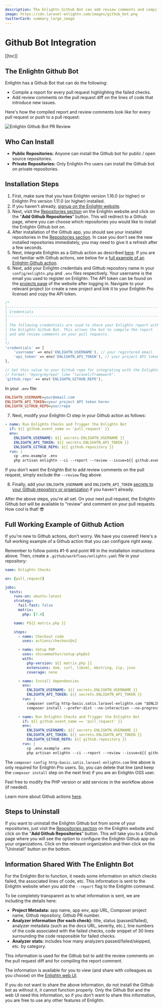 ```yaml
---
description: The Enlightn Github Bot can add review comments and compile reports for your pull requests. Learn how you can integrate with the Enlightn Github bot. 
image: https://cdn.laravel-enlightn.com/images/github_bot.png
twitterCard: summary_large_image
---
```


# Github Bot Integration
[[toc]]

## The Enlightn Github Bot

Enlightn has a Github Bot that can do the following:
- Compile a report for every pull request highlighting the failed checks.
- Add review comments on the pull request diff on the lines of code that introduce new issues.

Here's how the compiled report and review comments look like for every pull request or push to a pull request:

<img :src="$withBase('/images/github_bot.png')" alt="Enlightn Github Bot PR Review" />

## Who Can Install

- **Public Repositories:** Anyone can install the Github bot for public / open source repositories.
- **Private Repositories:** Only Enlightn Pro users can install the Github bot on private repositories.

## Installation Steps

1. First, make sure that you have Enlightn version 1.16.0 (or higher) or Enlightn Pro version 1.11.0 (or higher) installed.
2. If you haven't already, [signup on the Enlightn website](https://www.laravel-enlightn.com/register).
3. Next, visit the [Repositories section](https://www.laravel-enlightn.com/repositories) on the Enlightn website and click on the "**Add Github Repositories**" button. This will redirect to a Github page, where you can choose which repositories you would like to install the Enlightn Github bot on.
4. After installation of the Github app, you should see your installed repositories in the [Repositories section](https://www.laravel-enlightn.com/repositories). In case you don't see the new installed repositories immediately, you may need to give it a refresh after a few seconds.
5. Next, integrate Enlightn as a Github action as described [here](usage.html#usage-in-ci-environments). If you are not familiar with Github actions, see below for a [full example of an Enlightn Github action](#full-working-example-of-github-action).
6. Next, add your Enlightn credentials and Github repository name in your `config/enlightn.php` and `.env` files respectively. Your username is the email you used to register on Enlightn. The API token can be found on the [projects page](https://www.laravel-enlightn.com/projects) of the website after logging in. Navigate to your relevant project (or create a new project and link it to your Enlightn Pro license) and copy the API token.

```php
/*
|--------------------------------------------------------------------------
| Credentials
|--------------------------------------------------------------------------
|
| The following credentials are used to share your Enlightn report with
| the Enlightn Github Bot. This allows the bot to compile the report
| and add review comments on your pull requests.
|
*/
'credentials' => [
    'username' => env('ENLIGHTN_USERNAME'), // your registered email
    'api_token' => env('ENLIGHTN_API_TOKEN'), // your project API token
],

// Set this value to your Github repo for integrating with the Enlightn Github Bot
// Format: "myorg/myrepo" like "laravel/framework".
'github_repo' => env('ENLIGHTN_GITHUB_REPO'),
```

In your `.env` file:
```ini
ENLIGHTN_USERNAME=your@email.com
ENLIGHTN_API_TOKEN=<your project API token here>
ENLIGHTN_GITHUB_REPO=your/repo
```

7. Next, modify your Enlightn CI step in your Github action as follows:

```yaml
- name: Run Enlightn Checks and Trigger the Enlightn Bot
  if: ${{ github.event_name == 'pull_request' }}
  env:
    ENLIGHTN_USERNAME: ${{ secrets.ENLIGHTN_USERNAME }}
    ENLIGHTN_API_TOKEN: ${{ secrets.ENLIGHTN_API_TOKEN }}
    ENLIGHTN_GITHUB_REPO: ${{ github.repository }}
  run: |
    cp .env.example .env
    php artisan enlightn --ci --report --review --issue=${{ github.event.number }}
```

If you don't want the Enlightn Bot to add review comments on the pull request, simply exclude the `--review` flag above.

8. Finally, add your `ENLIGHTN_USERNAME` and `ENLIGHTN_API_TOKEN` [secrets to your Github repository or organization](https://docs.github.com/en/actions/reference/encrypted-secrets#creating-encrypted-secrets-for-a-repository) if you haven't already.

After the above steps, you're all set. On your next pull request, the Enlightn Github bot will be available to "review" and comment on your pull requests. How cool is that! :sunglasses:

## Full Working Example of Github Action

If you're new to Github actions, don't worry. We have you covered! Here's a full working example of a Github action that you can configure right away.

Remember to follow points #1-6 and point #8 in the installation instructions above. Then, create a `.github/workflows/enlightn.yaml` file in your repository:

```yaml
name: Enlightn Checks

on: [pull_request]

jobs:
  tests:
    runs-on: ubuntu-latest
    strategy:
      fail-fast: false
      matrix:
        php: [7.4]

    name: P${{ matrix.php }}

    steps:
      - name: Checkout code
        uses: actions/checkout@v2

      - name: Setup PHP
        uses: shivammathur/setup-php@v2
        with:
          php-version: ${{ matrix.php }}
          extensions: dom, curl, libxml, mbstring, zip, json
          coverage: none

      - name: Install dependencies
        env:
          ENLIGHTN_USERNAME: ${{ secrets.ENLIGHTN_USERNAME }}
          ENLIGHTN_API_TOKEN: ${{ secrets.ENLIGHTN_API_TOKEN }}
        run: |
          composer config http-basic.satis.laravel-enlightn.com "$ENLIGHTN_USERNAME" "$ENLIGHTN_API_TOKEN"
          composer install --prefer-dist --no-interaction --no-progress --no-scripts

      - name: Run Enlightn Checks and Trigger the Enlightn Bot
        if: ${{ github.event_name == 'pull_request' }}
        env:
          ENLIGHTN_USERNAME: ${{ secrets.ENLIGHTN_USERNAME }}
          ENLIGHTN_API_TOKEN: ${{ secrets.ENLIGHTN_API_TOKEN }}
          ENLIGHTN_GITHUB_REPO: ${{ github.repository }}
        run: |
          cp .env.example .env
          php artisan enlightn --ci --report --review --issue=${{ github.event.number }}
```

The `composer config http-basic.satis.laravel-enlightn.com` line above is only required for Enlightn Pro users. So, you can delete that line (and keep the `composer install` step on the next line) if you are an Enlightn OSS user.  

Feel free to modify the PHP version or add services in the workflow above (if needed).

Learn more about Github actions [here](https://docs.github.com/en/actions/learn-github-actions/introduction-to-github-actions).

## Steps to Uninstall

If you want to uninstall the Enlightn Github bot from some of your repositories, just visit the [Repositories section](https://www.laravel-enlightn.com/repositories) on the Enlightn website and click on the "**Add Github Repositories**" button. This will take you to a Github page where you will see the option to configure the Enlightn Github app on your organizations. Click on the relevant organization and then click on the "Uninstall" button on the bottom.

## Information Shared With The Enlightn Bot

For the Enlightn Bot to function, it needs some information on which checks failed, the associated lines of code, etc. This information is sent to the Enlightn website when you add the `--report` flag to the Enlightn command.

To be completely transparent as to what information is sent, we are including the details here:
- **Project Metadata:** app name, app env, app URL, Composer project name, Github repository, Github PR number.
- **Analyzer information (for each check):** title, status (passed/failed), analyzer metadata (such as the docs URL, severity, etc.), line numbers of the code associated with the failed checks, code snippet of 30 lines surrounding the code responsible for failed checks.
- **Analyzer stats:** includes how many analyzers passed/failed/skipped, etc. by category.

This information is used for the Github bot to add the review comments on the pull request diff and for compiling the report comment.

The information is available for you to view (and share with colleagues as you choose) on the [Enlightn web UI](web-ui.html).

If you do not want to share the above information, do not install the Github bot as without it, it cannot function properly. Only the Github Bot and the web UI need this information, so if you don't want to share this information, you are free to use any other features of Enlightn.
